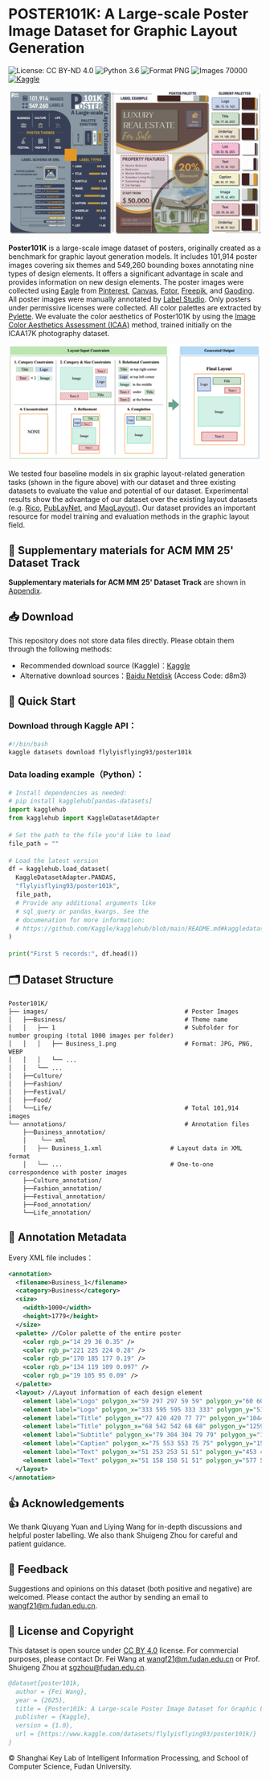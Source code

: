 # POSTER101K: A Large-scale Poster Image Dataset for Graphic Layout Generation
![License: CC BY-ND 4.0](https://img.shields.io/badge/License-CC_BY--ND_4.0-blue.svg)
![Python 3.6](https://img.shields.io/badge/Python-3.9-blue.svg)
![Format PNG](https://img.shields.io/badge/Format-PNG_JPG_WEBP-blue.svg)
![Images 70000](https://img.shields.io/badge/Images-100,000-blue.svg)
[![Kaggle](https://img.shields.io/badge/Download_on-Kaggle-20BEFF.svg)](https://www.kaggle.com/datasets/flylyisflying93/poster101k/)

![Poster Examples](./Dataset_Introduction.png)  

**Poster101K** is a large-scale image dataset of posters, originally created as a benchmark for graphic layout generation models. It includes 101,914 poster images covering six themes and 549,260 bounding boxes annotating nine types of design elements. It offers a significant advantage in scale and provides information on new design elements. The poster images were collected using [Eagle](https://cn.eagle.cool/) from [Pinterest](https://au.pinterest.com/), [Canvas](https://www.canva.cn/), [Fotor](https://www.fotor.com.cn/), [Freepik](https://https://wepik.com//), and [Gaoding](https://www.gaoding.com/). All poster images were manually annotated by [Label Studio](https://labelstud.io/). Only posters under permissive licenses were collected. All color palettes are extracted by [Pylette](https://doi.org/10.5281/zenodo.14757253). We evaluate the color aesthetics of Poster101K by using the [Image Color Aesthetics Assessment (ICAA)](https://github.com/woshidandan/Image-Color-Aesthetics-and-Quality-Assessment) method, trained initially on the ICAA17K photography dataset.

![Task Illustration](./Tasks_illustration_(L-R).jpg)  

We tested four baseline models in six graphic layout-related generation tasks (shown in the figure above) with our dataset and three existing datasets to evaluate the value and potential of our dataset. Experimental results show the advantage of our dataset over the existing layout datasets (e.g. [Rico](http://www.interactionmining.org/rico.html), [PubLayNet](https://github.com/ibm-aur-nlp/PubLayNet), and [MagLayout](https://xtqiao.com/projects/content_aware_layout/)). Our dataset provides an important resource for model training and evaluation methods in the graphic layout field.

## 📎 Supplementary materials for ACM MM 25' Dataset Track
**Supplementary materials for ACM MM 25' Dataset Track** are shown in [Appendix](./Appendix_POSTER101K_ACM_MM_2025_DATASET_TRACK.pdf).


## 📥 Download
This repository does not store data files directly. Please obtain them through the following methods:
- Recommended download source (Kaggle)：[Kaggle](https://www.kaggle.com/datasets/flylyisflying93/poster101k/)
- Alternative download sources：[Baidu Netdisk](https://pan.baidu.com/s/1p3bDj4suiawCB5ZA6sNGhQ?pwd=d8m3) (Access Code: d8m3)

## 🚀 Quick Start
### Download through Kaggle API：
```bash
#!/bin/bash
kaggle datasets download flylyisflying93/poster101k
```

### Data loading example（Python）：
```python
# Install dependencies as needed:
# pip install kagglehub[pandas-datasets]
import kagglehub
from kagglehub import KaggleDatasetAdapter

# Set the path to the file you'd like to load
file_path = ""

# Load the latest version
df = kagglehub.load_dataset(
  KaggleDatasetAdapter.PANDAS,
  "flylyisflying93/poster101k",
  file_path,
  # Provide any additional arguments like 
  # sql_query or pandas_kwargs. See the 
  # documenation for more information:
  # https://github.com/Kaggle/kagglehub/blob/main/README.md#kaggledatasetadapterpandas
)

print("First 5 records:", df.head())
```

## 🗂️ Dataset Structure
```
Poster101K/
├── images/                                      # Poster Images
│   ├──Business/                                 # Theme name
│   │   ├── 1                                    # Subfolder for number grouping (total 1000 images per folder)
│   │   │   ├── Business_1.png                   # Format: JPG, PNG, WEBP
│   │   │   └── ...
│   │   └── ...
│   ├──Culture/
│   ├──Fashion/
│   ├──Festival/
│   ├──Food/
│   └──Life/                                     # Total 101,914 images
└── annotations/                                 # Annotation files
    ├──Business_annotation/ 
    │    └── xml
    │	├── Business_1.xml                   # Layout data in XML format
    │	└── ...                              # One-to-one correspondence with poster images
    ├──Culture_annotation/ 
    ├──Fashion_annotation/ 
    ├──Festival_annotation/ 
    ├──Food_annotation/ 
    └──Life_annotation/ 

```

## 📝 Annotation Metadata
Every XML file includes：
```xml
<annotation>
  <filename>Business_1</filename>
  <category>Business</category>
  <size>
    <width>1000</width>
    <height>1779</height>
  </size>
  <palette> //Color palette of the entire poster
    <color rgb_p="14 29 36 0.35" />
    <color rgb_p="221 225 224 0.28" />
    <color rgb_p="170 185 177 0.19" />
    <color rgb_p="134 119 109 0.097" />
    <color rgb_p="19 105 95 0.09" />
  </palette>
  <layout> //Layout information of each design element
    <element label="Logo" polygon_x="59 297 297 59 59" polygon_y="60 60 147 147 60" color_1="205 219 213 0.53" color_2="149 181 173 0.25" color_3="18 97 83 0.22" />
    <element label="Logo" polygon_x="333 595 595 333 333" polygon_y="51 51 159 159 51" color_1="230 233 235 0.64" color_2="182 207 201 0.19" color_3="21 98 85 0.16" />
    <element label="Title" polygon_x="77 420 420 77 77" polygon_y="1044 1044 1209 1209 1044" color_1="9 22 29 0.74" color_2="245 163 174 0.21" color_3="129 94 103 0.044" />
    <element label="Title" polygon_x="68 542 542 68 68" polygon_y="1259 1259 1374 1374 1259" color_1="9 18 25 0.79" color_2="238 240 241 0.14" color_3="119 125 128 0.064" />
    <element label="Subtitle" polygon_x="79 304 304 79 79" polygon_y="1396 1396 1471 1471 1396" color_1="7 14 20 0.77" color_2="240 241 242 0.17" color_3="121 125 128 0.058" />
    <element label="Caption" polygon_x="75 553 553 75 75" polygon_y="1524 1524 1587 1587 1524" color_1="10 16 23 0.61" color_2="242 172 185 0.35" color_3="119 89 99 0.042" />
    <element label="Text" polygon_x="51 253 253 51 51" polygon_y="453 453 498 498 453" color_1="205 219 211 0.46" color_2="153 181 172 0.42" color_3="54 112 98 0.12" />
    <element label="Text" polygon_x="51 158 158 51 51" polygon_y="577 577 771 771 577" color_1="162 190 183 0.58" color_2="197 217 209 0.29" color_3="45 109 95 0.13" />
  </layout>
</annotation>
```

## 👍 Acknowledgements
We thank Qiuyang Yuan and Liying Wang for in-depth discussions and helpful poster labelling. We also thank Shuigeng Zhou for careful and patient guidance.

## 🤝 Feedback
Suggestions and opinions on this dataset (both positive and negative) are welcomed. Please contact the author by sending an email to wangf21@m.fudan.edu.cn.

## 📜 License and Copyright
This dataset is open source under [CC BY 4.0](LICENSE) license. For commercial purposes, please contact Dr. Fei Wang at wangf21@m.fudan.edu.cn or Prof. Shuigeng Zhou at sgzhou@fudan.edu.cn.
```bibtex
@dataset{poster101k,
  author = {Fei Wang},
  year = {2025},
  title = {Poster101k: A Large-scale Poster Image Dataset for Graphic Layout Generation},
  publisher = {Kaggle},
  version = {1.0},
  url = {https://www.kaggle.com/datasets/flylyisflying93/poster101k/}
}
```

© Shanghai Key Lab of Intelligent Information Processing, and School of Computer Science, Fudan University.
